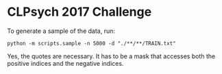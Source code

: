 # CLPsych 2017 Challenge

To generate a sample of the data, run:

```
python -m scripts.sample -n 5000 -d "./**/**/TRAIN.txt"
```

Yes, the quotes are necessary. It has to be a mask that accesses both the
positive indices and the negative indices.
